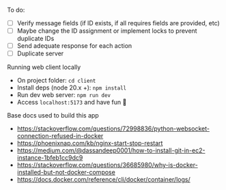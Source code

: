To do:
- [ ] Verify message fields (if ID exists, if all requires fields are provided, etc)
- [ ] Maybe change the ID assignment or implement locks to prevent duplicate IDs
- [ ] Send adequate response for each action
- [ ] Duplicate server

Running web client locally
- On project folder: `cd client`
- Install deps (node 20.x +): `npm install`
- Run dev web server: `npm run dev`
- Access `localhost:5173` and have fun 🌟

Base docs used to build this app
- https://stackoverflow.com/questions/72998836/python-websocket-connection-refused-in-docker
- https://phoenixnap.com/kb/nginx-start-stop-restart
- https://medium.com/@dassandeep0001/how-to-install-git-in-ec2-instance-1bfeb1cc9dc9
- https://stackoverflow.com/questions/36685980/why-is-docker-installed-but-not-docker-compose
- https://docs.docker.com/reference/cli/docker/container/logs/
